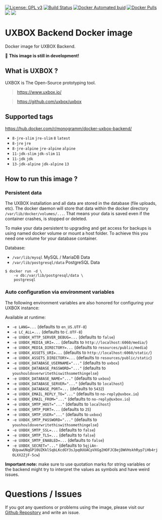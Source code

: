 
[uri_license]: http://www.gnu.org/licenses/gpl.html
[uri_license_image]: https://img.shields.io/badge/License-GPL%20v3-blue.svg

[![License: GPL v3][uri_license_image]][uri_license]
[![Build Status](https://travis-ci.org/Monogramm/docker-uxbox-backend.svg)](https://travis-ci.org/Monogramm/docker-uxbox-backend)
[![Docker Automated buid](https://img.shields.io/docker/cloud/build/monogramm/docker-uxbox-backend.svg)](https://hub.docker.com/r/monogramm/docker-uxbox-backend/)
[![Docker Pulls](https://img.shields.io/docker/pulls/monogramm/docker-uxbox-backend.svg)](https://hub.docker.com/r/monogramm/docker-uxbox-backend/)
[![](https://images.microbadger.com/badges/version/monogramm/docker-uxbox-backend.svg)](https://microbadger.com/images/monogramm/docker-uxbox-backend)
[![](https://images.microbadger.com/badges/image/monogramm/docker-uxbox-backend.svg)](https://microbadger.com/images/monogramm/docker-uxbox-backend)

# UXBOX Backend Docker image

Docker image for UXBOX Backend.

:construction: **This image is still in development!**

## What is UXBOX ?

UXBOX is The Open-Source prototyping tool.

> https://www.uxbox.io/

> https://github.com/uxbox/uxbox

## Supported tags

https://hub.docker.com/r/monogramm/docker-uxbox-backend/

* `8-jre-slim` `jre-slim` `8` `latest`
* `8-jre` `jre`
* `8-jre-alpine` `jre-alpine` `alpine`
* `11-jdk-slim` `jdk-slim` `11`
* `11-jdk` `jdk`
* `13-jdk-alpine` `jdk-alpine` `13`

## How to run this image ?

### Persistent data
The UXBOX installation and all data are stored in the database (file uploads, etc). The docker daemon will store that data within the docker directory `/var/lib/docker/volumes/...`. That means your data is saved even if the container crashes, is stopped or deleted.

To make your data persistent to upgrading and get access for backups is using named docker volume or mount a host folder. To achieve this you need one volume for your database container.

Database:
- `/var/lib/mysql` MySQL / MariaDB Data
- `/var/lib/postgresql/data` PostgreSQL Data
```console
$ docker run -d \
    -v db:/var/lib/postgresql/data \
    postgresql
```

### Auto configuration via environment variables

The following environment variables are also honored for configuring your UXBOX instance:

Available at runtime:
-	`-e LANG=...` (defaults to `en_US.UTF-8`)
-	`-e LC_ALL=...` (defaults to `C.UTF-8`)
-	`-e UXBOX_HTTP_SERVER_DEBUG=...` (defaults to `false`)
-	`-e UXBOX_MEDIA_URI=...` (defaults to `http://localhost:6060/media/`)
-	`-e UXBOX_MEDIA_DIRECTORY=...` (defaults to `resources/public/media`)
-	`-e UXBOX_ASSETS_URI=...` (defaults to `http://localhost:6060/static/`)
-	`-e UXBOX_ASSETS_DIRECTORY=...` (defaults to `resources/public/static`)
-	`-e UXBOX_DATABASE_USERNAME="..."` (defaults to `uxbox`)
-	`-e UXBOX_DATABASE_PASSWORD="..."` (defaults to `youshouldoverwritethiswithsomethingelse`)
-	`-e UXBOX_DATABASE_NAME="..."` (defaults to `uxbox`)
-	`-e UXBOX_DATABASE_SERVER="..."` (defaults to `localhost`)
-	`-e UXBOX_DATABASE_PORT=...` (defaults to `5432`)
-	`-e UXBOX_EMAIL_REPLY_TO="..."` (defaults to `no-reply@uxbox.io`)
-	`-e UXBOX_EMAIL_FROM="..."` (defaults to `no-reply@uxbox.io`)
-	`-e UXBOX_SMTP_HOST="..."` (defaults to `localhost`)
-	`-e UXBOX_SMTP_PORT=...` (defaults to `25`)
-	`-e UXBOX_SMTP_USER="..."` (defaults to `uxbox`)
-	`-e UXBOX_SMTP_PASSWORD="..."` (defaults to `youshouldoverwritethiswithsomethingelse`)
-	`-e UXBOX_SMTP_SSL=...` (defaults to `false`)
-	`-e UXBOX_SMTP_TLS=...` (defaults to `false`)
-	`-e UXBOX_SMTP_ENABLED=...` (defaults to `false`)
-	`-e UXBOX_SECRET="..."` (defaults to `5qjiAn-QUpawUNqGP10UZKklSqbLKcdGY3sJpq0UUACpVXGg2HOFJCBejDWVHskhRyp7iHb4rjOLXX2ZjF-5cw`)

**Important note:** make sure to use quotation marks for string variables or the backend might try to interpret the values as symbols and have weird issues.

# Questions / Issues
If you got any questions or problems using the image, please visit our [Github Repository](https://github.com/Monogramm/docker-uxbox-backend) and write an issue.
